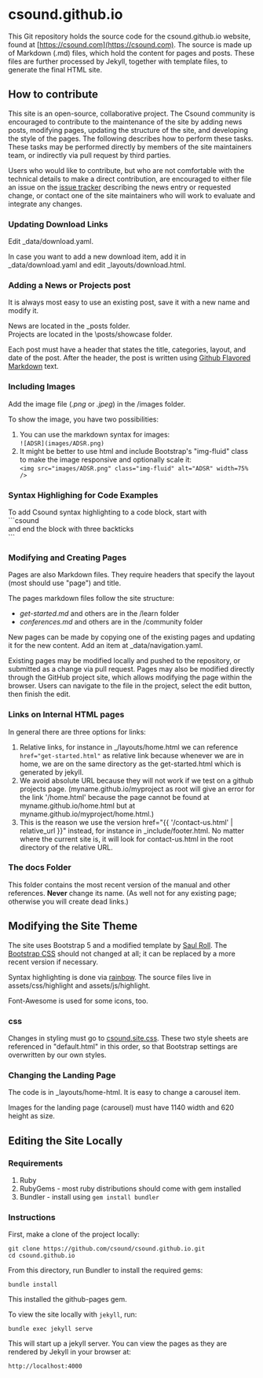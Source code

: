 # csound.github.io

This Git repository holds the source code for the csound.github.io website,
found at [https://csound.com](https://csound.com). The source is made
up of Markdown (.md) files, which hold the content for pages and posts.  These
files are further processed by Jekyll, together with template files, to
generate the final HTML site.  


## How to contribute 

This site is an open-source, collaborative project. The Csound community is
encouraged to contribute to the maintenance of the site by adding news posts,
modifying pages, updating the structure of the site, and developing the style
of the pages. The following describes how to perform these tasks.  These tasks
may be performed directly by members of the site maintainers team, or
indirectly via pull request by third parties. 

Users who would like to contribute, but who are not comfortable with the
technical details to make a direct contribution, are encouraged to either file
an issue on the [issue tracker](http://github.com/csound/csound.github.io/issues) describing the news entry or requested change, or contact one of the site maintainers who will work to evaluate and integrate any changes. 


### Updating Download Links

Edit \_data/download.yaml.

In case you want to add a new download item, add it in \_data/download.yaml and edit \_layouts/download.html.


### Adding a News or Projects post

It is always most easy to use an existing post, save it with a new name and modify it.

News are located in the \_posts folder.  
Projects are located in the \posts/showcase folder.

Each post must have a header that states the title, categories, layout, and date of the post. After the header, the post is written using [Github Flavored Markdown](https://github.github.com/gfm/) text.


### Including Images

Add the image file (*.png* or *.jpeg*) in the /images folder.

To show the image, you have two possibilities:

1. You can use the markdown syntax for images:  
	`![ADSR](images/ADSR.png)`  
2. It might be better to use html and include Bootstrap's "img-fluid" class to make the image responsive and optionally scale it:  
	`<img src="images/ADSR.png" class="img-fluid" alt="ADSR" width=75% />`
	

### Syntax Highlighing for Code Examples

To add Csound syntax highlighting to a code block, start with  
\`\`\`csound  
and end the block with three backticks  
\`\`\`


### Modifying and Creating Pages 

Pages are also Markdown files. They require headers that specify the layout
(most should use "page") and title.

The pages markdown files follow the site structure:  
- *get-started.md* and others are in the /learn folder
- *conferences.md* and others are in the /community folder

New pages can be made by copying one of the existing pages and updating it for
the new content.  Add an item at \_data/navigation.yaml.

Existing pages may be modified locally and pushed to the
repository, or submitted as a change via pull request.  Pages may also be
modified directly through the GitHub project site, which allows modifying the
page within the browser. Users can navigate to the file in the project, select
the edit button, then finish the edit. 


### Links on Internal HTML pages

In general there are three options for links:

1. Relative links, for instance in \_/layouts/home.html we can reference `href="get-started.html"` as relative link because whenever we are in home, we are on the same directory as the get-started.html which is generated by jekyll.  
2. We avoid absolute URL because they will not work if we test on a github projects page. (myname.github.io/myproject as root will give an error for the link '/home.html' because the page cannot be found at myname.github.io/home.html but at myname.github.io/myproject/home.html.)  
3. This is the reason we use the version href="{{ '/contact-us.html' | relative_url }}" instead, for instance in \_include/footer.html. No matter where the current site is, it will look for contact-us.html in the root directory of the relative URL.


### The docs Folder

This folder contains the most recent version of the manual and other references. **Never** change its name. (As well not for any existing page; otherwise you will create dead links.)



## Modifying the Site Theme 

The site uses Bootstrap 5 and a modified template by [Saul Roll](https://github.com/soulroll/jekyll-bootstrap-5). The [Bootstrap CSS](assets/css/main/bootstrap.css) should not changed at all; it can be replaced by a more recent version if necessary.

Syntax highlighting is done via [rainbow](https://github.com/ccampbell/rainbow).  The source files live in assets/css/highlight and assets/js/highlight.

Font-Awesome is used for some icons, too.


### css

Changes in styling must go to [csound.site.css](assets/css/main/csound-site.css). These two style sheets are referenced in "default.html" in this order, so that Bootstrap settings are overwritten by our own styles.


### Changing the Landing Page

The code is in \_layouts/home-html. It is easy to change a carousel item.

Images for the landing page (carousel) must have 1140 width and 620 height as size.


## Editing the Site Locally 

### Requirements

1. Ruby
2. RubyGems - most ruby distributions should come with gem installed
3. Bundler - install using `gem install bundler`

### Instructions

First, make a clone of the project locally: 

    git clone https://github.com/csound/csound.github.io.git
    cd csound.github.io

From this directory, run Bundler to install the required gems:
    
    bundle install

This installed the github-pages gem.

To view the site locally with `jekyll`, run:

    bundle exec jekyll serve

This will start up a jekyll server. You can view the pages as they are rendered by Jekyll in your browser at:

    http://localhost:4000
    
